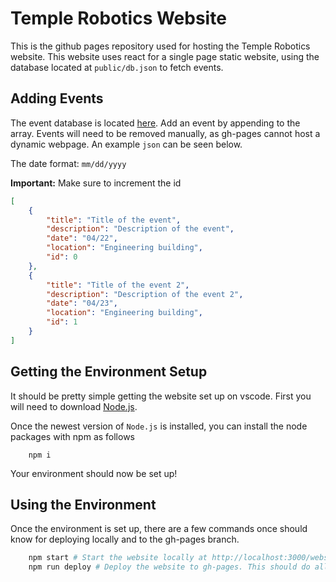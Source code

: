# Temple Robotics Website
This is the github pages repository used for hosting the Temple Robotics website. 
This website uses react for a single page static website, using the database 
located at `public/db.json` to fetch events.

## Adding Events
The event database is located [here](public/db.json). Add an event by appending to 
the array. Events will need to be removed manually, as gh-pages cannot host a dynamic 
webpage. An example `json` can be seen below.

The date format: `mm/dd/yyyy`

**Important:** Make sure to increment the id

```json
[
	{
		"title": "Title of the event",
		"description": "Description of the event",
		"date": "04/22",
		"location": "Engineering building",
		"id": 0
	},
	{
		"title": "Title of the event 2",
		"description": "Description of the event 2",
		"date": "04/23",
		"location": "Engineering building",
		"id": 1
	}
]
```

## Getting the Environment Setup
It should be pretty simple getting the website set up on vscode. First you will need 
to download [Node.js](https://nodejs.org/en/).

Once the newest version of `Node.js` is installed, you can install the node packages 
with npm as follows

```
    npm i
```

Your environment should now be set up!

## Using the Environment
Once the environment is set up, there are a few commands once should know for deploying 
locally and to the gh-pages branch.

```sh
    npm start # Start the website locally at http://localhost:3000/website-2.0
    npm run deploy # Deploy the website to gh-pages. This should do all the work for you!
```
